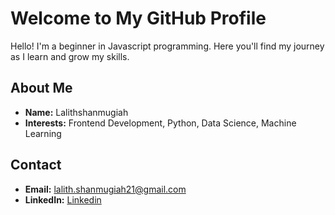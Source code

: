 # Welcome to My GitHub Profile

Hello! I'm a beginner in Javascript programming. Here you'll find my journey as I learn and grow my skills.

## About Me

- **Name:** Lalithshanmugiah
- **Interests:** Frontend Development, Python, Data Science, Machine Learning

## Contact

- **Email:** lalith.shanmugiah21@gmail.com
- **LinkedIn:** [Linkedin](https://www.linkedin.com/in/lalithmohan-shanmugiah-18b365220/)
